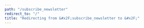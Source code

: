 ```yaml
---
path: "/subscribe_newsletter"
redirect_to: "/"
title: "Redirecting from &#x2F;subscribe_newsletter to &#x2F;"
---
```


